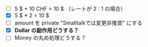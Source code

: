 - [ ] 5 $ + 10 CHF = 10 $ （レートが 2 : 1 の場合）
- [x] 5 $ * 2 = 10 $
- [ ] amount を private "Smalltalkでは変更非推奨" にする
- [x] **Dollar の副作用どうする？**
- [ ] Money の丸め処理どうする？
